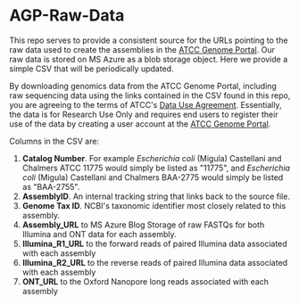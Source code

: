 # AGP-Raw-Data
This repo serves to provide a consistent source for the URLs pointing to the raw data used to create the assemblies in the [ATCC Genome Portal](https://genomes.atcc.org). Our raw data is stored on MS Azure as a blob storage object. Here we provide a simple CSV that will be periodically updated.

By downloading genomics data from the ATCC Genome Portal, including raw sequencing data using the links contained in the CSV found in this repo, you are agreeing to the terms of ATCC's [Data Use Agreement](https://www.atcc.org/policies/product-use-policies/data-use-agreement). Essentially, the data is for Research Use Only and requires end users to register their use of the data by creating a user account at the [ATCC Genome Portal](https://genomes.atcc.org). 

Columns in the CSV are:
1. **Catalog Number**. For example _Escherichia coli_ (Migula) Castellani and Chalmers ATCC 11775 would simply be listed as "11775", and _Escherichia coli_ (Migula) Castellani and Chalmers BAA-2775 would simply be listed as "BAA-2755".
2. **AssemblyID**. An internal tracking string that links back to the source file.
3. **Genome Tax ID**. NCBI's taxonomic identifier most closely related to this assembly.
4. **Assembly_URL** to MS Azure Blog Storage of raw FASTQs for both Illumina and ONT data for each assembly.
5. **Illumina_R1_URL** to the forward reads of paired Illumina data associated with each assembly
6. **Illumina_R2_URL** to the reverse reads of paired Illumina data associated with each assembly
7. **ONT_URL** to the Oxford Nanopore long reads associated with each assembly

